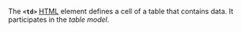 The **`<td>`** [HTML](https://developer.mozilla.org/en-US/docs/Web/HTML) element defines a cell of a table that contains data. It participates in the _table model_.
